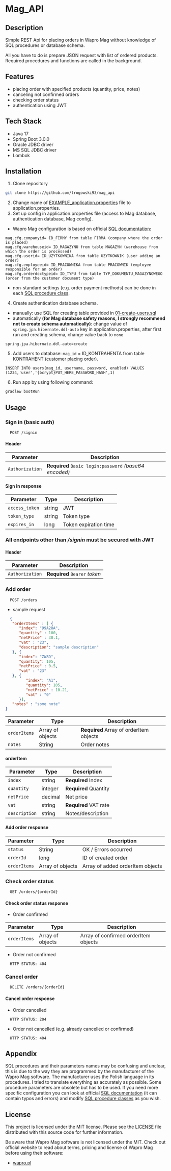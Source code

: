 # Mag_API

## Description
Simple REST Api for placing orders in Wapro Mag without knowledge of SQL procedures or database schema.

All you have to do is prepare JSON request with list of ordered products. Required procedures and functions are called in the background.

## Features

- placing order with specified products (quantity, price, notes)
- canceling not confirmed orders
- checking order status
- authentication using JWT

## Tech Stack

* Java 17
* Spring Boot 3.0.0
* Oracle JDBC driver
* MS SQL JDBC driver
* Lombok

## Installation

1. Clone repository

```bash
git clone https://github.com/lrogowski93/mag_api
```
2. Change name of [EXAMPLE_application.properties](/src/main/resources/EXAMPLE_application.properties) file to application.properties.
3. Set up config in application.properties file (access to Mag database, authentication database, Mag config).
* Wapro Mag configuration is based on official [SQL documentation](https://wapro24bis.assecobs.pl/plikownia/WAPRO%20Mag/Dokumentacja%20techniczna/WAPRO%20Mag%20Dokumentacja%20procedur%20SQL.pdf):
```properties
mag.cfg.companyid= ID_FIRMY from table FIRMA (company where the order is placed)
mag.cfg.warehouseid= ID_MAGAZYNU from table MAGAZYN (warehouse from which the order is processed)
mag.cfg.userid= ID_UZYTKOWNIKA from table UZYTKOWNIK (user adding an order)
mag.cfg.employeeid= ID_PRACOWNIKA from table PRACOWNIK (employee responsible for an order)
mag.cfg.orderdoctypeid= ID_TYPU from table TYP_DOKUMENTU_MAGAZYNOWEGO (order from the customer document type)
```
* non-standard settings (e.g. order payment methods) can be done in each [SQL procedure class](/src/main/java/mag/model/procedure).
4. Create authentication database schema.
* manually: use SQL for creating table provided in [01-create-users.sql](/src/main/resources/database/2022-05-25/01-create-users.sql)
* automatically **(for Mag database safety reasons, I strongly recommend not to create schema automatically)**: change value of `spring.jpa.hibernate.ddl-auto` key in application.properties, after first run and creating schema, change value back to `none`
```properties
spring.jpa.hibernate.ddl-auto=create
```
5. Add users to database:
   `mag_id` = ID_KONTRAHENTA from table KONTRAHENT (customer placing order).
```sqk
INSERT INTO users(mag_id, username, password, enabled) VALUES (1234,'user','{bcrypt}PUT_HERE_PASSWORD_HASH',1)
```
6. Run app by using following command:
```bash
gradlew bootRun
```

## Usage

### Sign in (basic auth)

```http
  POST /signin
```
#### Header
| Parameter       | Description                                            |
|-----------------|--------------------------------------------------------|
| `Authorization` | **Required** `Basic login:password` _(base64 encoded)_ |

#### Sign in response

| Parameter      | Type   | Description           |
|----------------|--------|-----------------------|
| `access_token` | string | JWT                   |
| `token_type`   | string | Token type            |
| `expires_in`   | long   | Token expiration time |

### All endpoints other than _/signin_ must be secured with JWT
#### Header

| Parameter       | Description                   |
|-----------------|-------------------------------|
| `Authorization` | **Required** `Bearer` _token_ |


### Add order

```http
  POST /orders
```
* sample request
```json
  {
   "orderItems" : [ {
      "index": "99A28A",
      "quantity" : 100,
      "netPrice" : 30.1,
      "vat" : "23",
      "description": "sample description"
   }, {
      "index": "ZW8D",
      "quantity": 105,
      "netPrice" : 0.5,
      "vat" : "23"
   }, {
         "index": "A1",
         "quantity": 105,
         "netPrice" : 10.21,
         "vat" : "0"
      }],
   "notes" : "some note"
}
```

| Parameter    | Type             | Description                             |
|--------------|------------------|-----------------------------------------|
| `orderItems` | Array of objects | **Required** Array of orderItem objects |
| `notes`      | String           | Order notes                             |

#### orderItem
| Parameter     | Type    | Description           |
|---------------|---------|-----------------------|
| `index`       | string  | **Required** Index    |
| `quantity`    | integer | **Required** Quantity |
| `netPrice`    | decimal | Net price             |
| `vat`         | string  | **Required** VAT rate |
| `description` | string  | Notes/description     |

#### Add order response

| Parameter    | Type             | Description                      |
|--------------|------------------|----------------------------------|
| `status`     | String           | OK / Errors occurred             |
| `orderId`    | long             | ID of created order              |
| `orderItems` | Array of objects | Array of added orderItem objects |


### Check order status

```http
  GET /orders/{orderId}
```

#### Check order status response

* Order confirmed

| Parameter    | Type             | Description                          |
|--------------|------------------|--------------------------------------|
| `orderItems` | Array of objects | Array of confirmed orderItem objects |

* Order not confirmed

```http
  HTTP STATUS: 404
```

### Cancel order

```http
  DELETE /orders/{orderId}
```

#### Cancel order response

* Order cancelled
```http
  HTTP STATUS: 204
```

* Order not cancelled (e.g. already cancelled or confirmed)
```http
  HTTP STATUS: 404
```

## Appendix
SQL procedures and their parameters names may be confusing and unclear, this is due to the way they are programmed by the manufacturer of the Wapro Mag software. The manufacturer uses the Polish language in its procedures. I tried to translate everything as accurately as possible. Some procedure parameters are obsolete but has to be used. If you need more specific configuration you can look at official [SQL documentation](https://wapro24bis.assecobs.pl/plikownia/WAPRO%20Mag/Dokumentacja%20techniczna/WAPRO%20Mag%20Dokumentacja%20procedur%20SQL.pdf) (it can contain typos and errors) and modify [SQL procedure classes](/src/main/java/mag/model/procedure) as you wish.

## License
This project is licensed under the MIT license. Please see the [LICENSE](/LICENSE) file distributed with this source code for further information.

Be aware that Wapro Mag software is not licensed under the MIT. Check out official website to read about terms, pricing and license of Wapro Mag before using their software:
* [wapro.pl](https://wapro.pl/)
